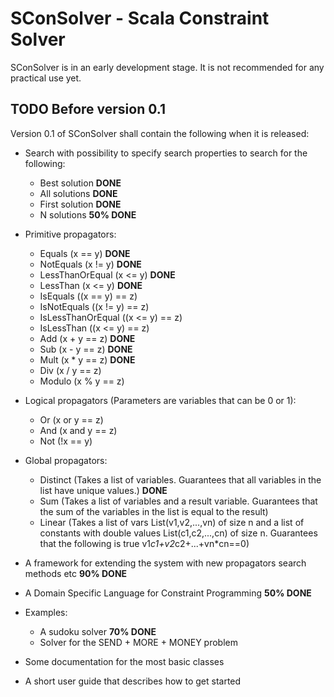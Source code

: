 
SConSolver - Scala Constraint Solver
====================================

SConSolver is in an early development stage. It is not recommended for any practical use yet.

TODO Before version 0.1
-----------------------

Version 0.1 of SConSolver shall contain the following when it is released:

* Search with possibility to specify search properties to search for the following:
  * Best solution **DONE**
  * All solutions **DONE**
  * First solution **DONE**
  * N solutions **50% DONE**

* Primitive propagators:
  * Equals (x == y) **DONE**
  * NotEquals (x != y) **DONE**
  * LessThanOrEqual (x <= y) **DONE**
  * LessThan (x <= y) **DONE**
  * IsEquals ((x == y) == z)
  * IsNotEquals ((x != y) == z)
  * IsLessThanOrEqual ((x <= y) == z)
  * IsLessThan ((x <= y) == z)
  * Add (x + y == z) **DONE**
  * Sub (x - y == z) **DONE**
  * Mult (x * y == z) **DONE**
  * Div (x / y == z)
  * Modulo (x % y == z)

* Logical propagators (Parameters are variables that can be 0 or 1):
  * Or (x or y == z)
  * And (x and y == z)
  * Not (!x == y)


* Global propagators:
  * Distinct (Takes a list of variables. Guarantees that all variables in the list have unique values.) **DONE**
  * Sum (Takes a list of variables and a result variable. Guarantees that the sum of the variables in the list is equal to the result)
  * Linear (Takes a list of vars List(v1,v2,...,vn) of size n and a list of constants with double values List(c1,c2,...,cn) of size n. Guarantees that the following is true v1*c1+v2*c2+...+vn*cn==0)


* A framework for extending the system with new propagators search methods etc **90% DONE**

* A Domain Specific Language for Constraint Programming **50% DONE**

* Examples:
  * A sudoku solver **70% DONE**
  * Solver for the SEND + MORE + MONEY problem

* Some documentation for the most basic classes

* A short user guide that describes how to get started
